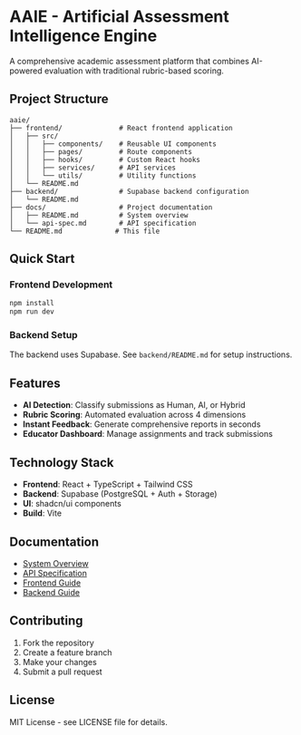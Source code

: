 # AAIE - Artificial Assessment Intelligence Engine

A comprehensive academic assessment platform that combines AI-powered evaluation with traditional rubric-based scoring.

## Project Structure

```
aaie/
├── frontend/              # React frontend application
│   ├── src/
│   │   ├── components/    # Reusable UI components
│   │   ├── pages/         # Route components
│   │   ├── hooks/         # Custom React hooks
│   │   ├── services/      # API services
│   │   └── utils/         # Utility functions
│   └── README.md
├── backend/               # Supabase backend configuration
│   └── README.md
├── docs/                  # Project documentation
│   ├── README.md          # System overview
│   └── api-spec.md        # API specification
└── README.md             # This file
```

## Quick Start

### Frontend Development
```bash
npm install
npm run dev
```

### Backend Setup
The backend uses Supabase. See `backend/README.md` for setup instructions.

## Features

- **AI Detection**: Classify submissions as Human, AI, or Hybrid
- **Rubric Scoring**: Automated evaluation across 4 dimensions
- **Instant Feedback**: Generate comprehensive reports in seconds
- **Educator Dashboard**: Manage assignments and track submissions

## Technology Stack

- **Frontend**: React + TypeScript + Tailwind CSS
- **Backend**: Supabase (PostgreSQL + Auth + Storage)
- **UI**: shadcn/ui components
- **Build**: Vite

## Documentation

- [System Overview](docs/README.md)
- [API Specification](docs/api-spec.md)
- [Frontend Guide](frontend/README.md)
- [Backend Guide](backend/README.md)

## Contributing

1. Fork the repository
2. Create a feature branch
3. Make your changes
4. Submit a pull request

## License

MIT License - see LICENSE file for details.